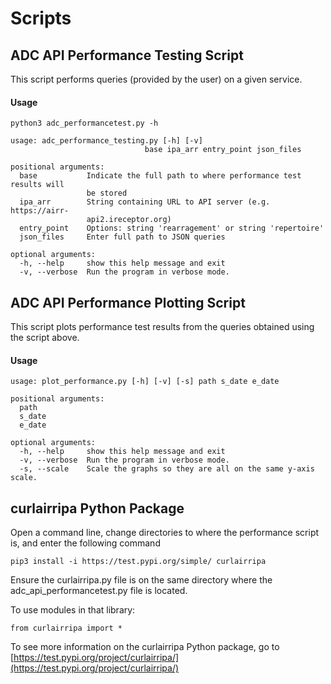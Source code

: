 # Scripts

## ADC API Performance Testing Script 

This script performs queries (provided by the user) on a given service. 

#### Usage

`python3 adc_performancetest.py -h
`

    usage: adc_performance_testing.py [-h] [-v]
                                  base ipa_arr entry_point json_files

    positional arguments:
      base           Indicate the full path to where performance test results will
                     be stored
      ipa_arr        String containing URL to API server (e.g. https://airr-
                     api2.ireceptor.org)
      entry_point    Options: string 'rearragement' or string 'repertoire'
      json_files     Enter full path to JSON queries

    optional arguments:
      -h, --help     show this help message and exit
      -v, --verbose  Run the program in verbose mode.
      
## ADC API Performance Plotting Script 

This script plots performance test results from the queries obtained using the script above.

#### Usage

    usage: plot_performance.py [-h] [-v] [-s] path s_date e_date

    positional arguments:
      path
      s_date
      e_date

    optional arguments:
      -h, --help     show this help message and exit
      -v, --verbose  Run the program in verbose mode.
      -s, --scale    Scale the graphs so they are all on the same y-axis scale.

## curlairripa Python Package 

Open a command line, change directories to where the performance script is, and enter the following command

`pip3 install -i https://test.pypi.org/simple/ curlairripa`

Ensure the curlairripa.py file is on the same directory where the adc_api_performancetest.py file is located. 

To use modules in that library:

`from curlairripa import *`

To see more information on the curlairripa Python package, go to [https://test.pypi.org/project/curlairripa/](https://test.pypi.org/project/curlairripa/)
